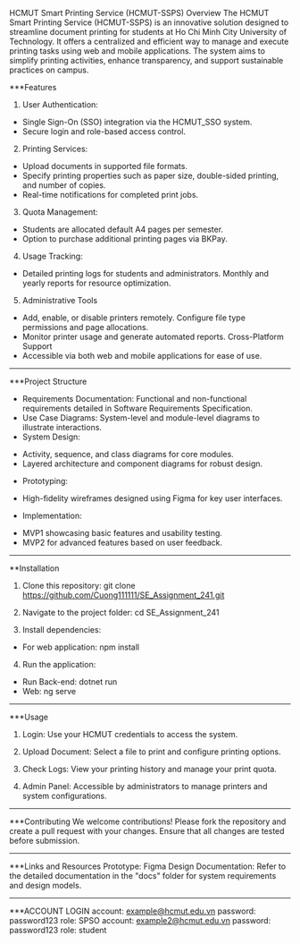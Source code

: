 HCMUT Smart Printing Service (HCMUT-SSPS)
Overview
The HCMUT Smart Printing Service (HCMUT-SSPS) is an innovative solution designed to streamline document printing for students at Ho Chi Minh City University of Technology. It offers a centralized and efficient way to manage and execute printing tasks using web and mobile applications. The system aims to simplify printing activities, enhance transparency, and support sustainable practices on campus.

***Features
1) User Authentication:
- Single Sign-On (SSO) integration via the HCMUT_SSO system.
- Secure login and role-based access control.

2) Printing Services:
- Upload documents in supported file formats.
- Specify printing properties such as paper size, double-sided printing, and number of copies.
- Real-time notifications for completed print jobs.

3) Quota Management:
- Students are allocated default A4 pages per semester.
- Option to purchase additional printing pages via BKPay.

4) Usage Tracking:
- Detailed printing logs for students and administrators.
Monthly and yearly reports for resource optimization.

5) Administrative Tools
- Add, enable, or disable printers remotely.
Configure file type permissions and page allocations.
- Monitor printer usage and generate automated reports.
Cross-Platform Support
- Accessible via both web and mobile applications for ease of use.
***************************************************************

***Project Structure
- Requirements Documentation: Functional and non-functional requirements detailed in Software Requirements Specification.
- Use Case Diagrams: System-level and module-level diagrams to illustrate interactions.
- System Design:
+ Activity, sequence, and class diagrams for core modules.
+ Layered architecture and component diagrams for robust design.
- Prototyping:
+ High-fidelity wireframes designed using Figma for key user interfaces.
- Implementation:
+ MVP1 showcasing basic features and usability testing.
+ MVP2 for advanced features based on user feedback.
***************************************************************

**Installation
1) Clone this repository:
git clone https://github.com/Cuong111111/SE_Assignment_241.git

2) Navigate to the project folder:
cd SE_Assignment_241

3) Install dependencies:
- For web application:
npm install


4) Run the application:
- Run Back-end: dotnet run
- Web: ng serve


***************************************************************

***Usage
1) Login: Use your HCMUT credentials to access the system.

2) Upload Document: Select a file to print and configure printing options.

3) Check Logs: View your printing history and manage your print quota.

4) Admin Panel: Accessible by administrators to manage printers and system configurations.
***************************************************************

***Contributing
We welcome contributions! Please fork the repository and create a pull request with your changes. Ensure that all changes are tested before submission.
***************************************************************

***Links and Resources
Prototype: Figma Design
Documentation: Refer to the detailed documentation in the "docs" folder for system requirements and design models.
***************************************************************

***ACCOUNT LOGIN
account: example@hcmut.edu.vn
password: password123
role: SPSO
account: example2@hcmut.edu.vn
password: password123
role: student
